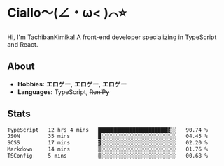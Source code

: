 # Ciallo～(∠・ω< )⌒⭐️

Hi, I'm TachibanKimika! A front-end developer specializing in TypeScript and React.

## About
- **Hobbies:** **エロゲー**, **エロゲー**, **エロゲー**
- **Languages:** TypeScript, ~~Ren’Py~~

## Stats
<!--START_SECTION:waka-->

```txt
TypeScript   12 hrs 4 mins   ██████████████████████▓░░   90.74 %
JSON         35 mins         █░░░░░░░░░░░░░░░░░░░░░░░░   04.45 %
SCSS         17 mins         ▓░░░░░░░░░░░░░░░░░░░░░░░░   02.20 %
Markdown     14 mins         ▒░░░░░░░░░░░░░░░░░░░░░░░░   01.76 %
TSConfig     5 mins          ▒░░░░░░░░░░░░░░░░░░░░░░░░   00.68 %
```

<!--END_SECTION:waka-->

<!-- ![Metrics](https://metrics.lecoq.io/TachibanaKimika?template=classic&base.activity=0&base.community=0&base.repositories=0&languages=1&isocalendar=1&isocalendar.duration=half-year&languages.limit=8&languages.sections=most-used&languages.colors=github&languages.threshold=0%25&languages.indepth=false&languages.recent.load=300&languages.recent.days=14&config.timezone=Asia%2FShanghai)
 -->

